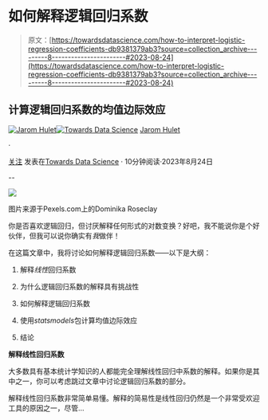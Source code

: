 # 如何解释逻辑回归系数

> 原文：[https://towardsdatascience.com/how-to-interpret-logistic-regression-coefficients-db9381379ab3?source=collection_archive---------8-----------------------#2023-08-24](https://towardsdatascience.com/how-to-interpret-logistic-regression-coefficients-db9381379ab3?source=collection_archive---------8-----------------------#2023-08-24)

## 计算逻辑回归系数的均值边际效应

[](https://medium.com/@jarom.hulet?source=post_page-----db9381379ab3--------------------------------)[![Jarom Hulet](../Images/0fdeb1a2df90cccdd8f2f4b84d5e54eb.png)](https://medium.com/@jarom.hulet?source=post_page-----db9381379ab3--------------------------------)[](https://towardsdatascience.com/?source=post_page-----db9381379ab3--------------------------------)[![Towards Data Science](../Images/a6ff2676ffcc0c7aad8aaf1d79379785.png)](https://towardsdatascience.com/?source=post_page-----db9381379ab3--------------------------------) [Jarom Hulet](https://medium.com/@jarom.hulet?source=post_page-----db9381379ab3--------------------------------)

·

[关注](https://medium.com/m/signin?actionUrl=https%3A%2F%2Fmedium.com%2F_%2Fsubscribe%2Fuser%2F88982a88b4e5&operation=register&redirect=https%3A%2F%2Ftowardsdatascience.com%2Fhow-to-interpret-logistic-regression-coefficients-db9381379ab3&user=Jarom+Hulet&userId=88982a88b4e5&source=post_page-88982a88b4e5----db9381379ab3---------------------post_header-----------) 发表在[Towards Data Science](https://towardsdatascience.com/?source=post_page-----db9381379ab3--------------------------------) · 10分钟阅读·2023年8月24日[](https://medium.com/m/signin?actionUrl=https%3A%2F%2Fmedium.com%2F_%2Fvote%2Ftowards-data-science%2Fdb9381379ab3&operation=register&redirect=https%3A%2F%2Ftowardsdatascience.com%2Fhow-to-interpret-logistic-regression-coefficients-db9381379ab3&user=Jarom+Hulet&userId=88982a88b4e5&source=-----db9381379ab3---------------------clap_footer-----------)

--

[](https://medium.com/m/signin?actionUrl=https%3A%2F%2Fmedium.com%2F_%2Fbookmark%2Fp%2Fdb9381379ab3&operation=register&redirect=https%3A%2F%2Ftowardsdatascience.com%2Fhow-to-interpret-logistic-regression-coefficients-db9381379ab3&source=-----db9381379ab3---------------------bookmark_footer-----------)![](../Images/6b8de6ded7e16028cbbbdf6fbf4cd355.png)

图片来源于Pexels.com上的Dominika Roseclay

你是否喜欢逻辑回归，但讨厌解释任何形式的对数变换？好吧，我不能说你是个好伙伴，但我可以说你确实有*我*做伴！

在这篇文章中，我将讨论如何解释逻辑回归系数——以下是大纲：

1.  解释*线性*回归系数

1.  为什么逻辑回归系数的解释具有挑战性

1.  如何解释逻辑回归系数

1.  使用*statsmodels*包计算均值边际效应

1.  结论

**解释线性回归系数**

大多数具有基本统计学知识的人都能完全理解线性回归中系数的解释。如果你是其中之一，你可以考虑跳过文章中讨论逻辑回归系数的部分。

解释线性回归系数非常简单易懂。解释的简易性是线性回归仍然是一个非常受欢迎工具的原因之一，尽管…
